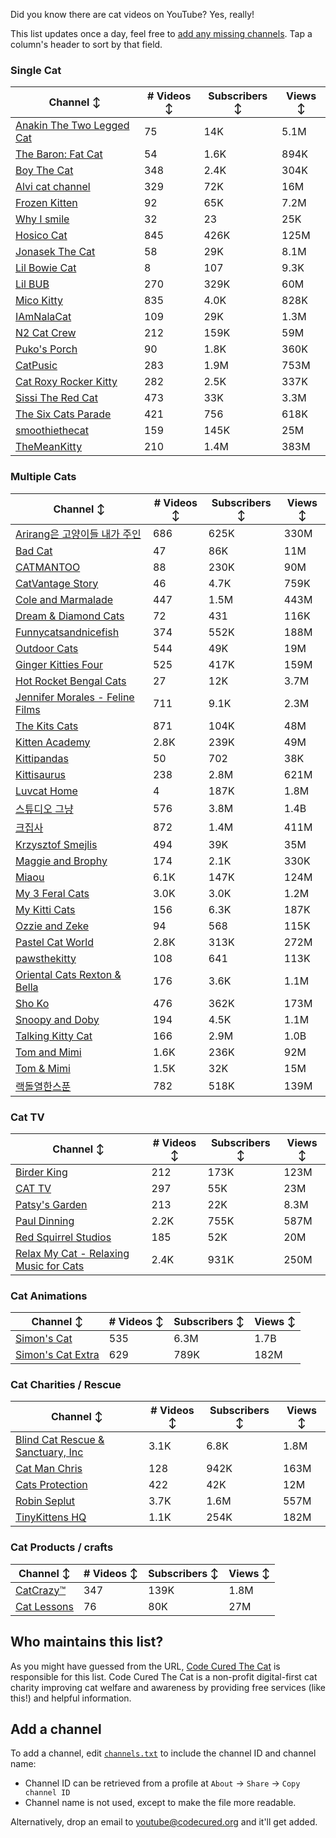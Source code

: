 Did you know there are cat videos on YouTube? Yes, really!

This list updates once a day, feel free to [add any missing channels](#add-a-channel). Tap a column's header to sort by that field.


### Single Cat

| Channel ↕ | # Videos ↕ | Subscribers ↕ | Views ↕ |
| --- | --- | --- | --- |
| [Anakin The Two Legged Cat](https://youtube.com/@anakintwolegs) | 75 | 14K | 5.1M |
| [The Baron: Fat Cat](https://youtube.com/@thebaronfatcat6603) | 54 | 1.6K | 894K |
| [Boy The Cat](https://youtube.com/@boythecat) | 348 | 2.4K | 304K |
| [Alvi cat channel](https://youtube.com/@alvicatchannel) | 329 | 72K | 16M |
| [Frozen Kitten](https://youtube.com/@frozenkitten) | 92 | 65K | 7.2M |
| [Why I smile](https://youtube.com/@whyismile) | 32 | 23 | 25K |
| [Hosico Cat](https://youtube.com/@hosico_cat) | 845 | 426K | 125M |
| [Jonasek The Cat](https://youtube.com/@jonasekthecat) | 58 | 29K | 8.1M |
| [Lil Bowie Cat](https://youtube.com/@lilbowiecat9121) | 8 | 107 | 9.3K |
| [Lil BUB](https://youtube.com/@lilbub) | 270 | 329K | 60M |
| [Mico Kitty](https://youtube.com/@micokitty) | 835 | 4.0K | 828K |
| [IAmNalaCat](https://youtube.com/@iamnalacat) | 109 | 29K | 1.3M |
| [N2 Cat Crew](https://youtube.com/@n2catcrew) | 212 | 159K | 59M |
| [Puko's Porch](https://youtube.com/@pukosporch) | 90 | 1.8K | 360K |
| [CatPusic](https://youtube.com/@catpusic) | 283 | 1.9M | 753M |
| [Cat Roxy Rocker Kitty](https://youtube.com/@rockerroxy) | 282 | 2.5K | 337K |
| [Sissi The Red Cat](https://youtube.com/@veterinarylife) | 473 | 33K | 3.3M |
| [The Six Cats Parade](https://youtube.com/@thesixcatsparade) | 421 | 756 | 618K |
| [smoothiethecat](https://youtube.com/@smoothiethecat) | 159 | 145K | 25M |
| [TheMeanKitty](https://youtube.com/@themeankitty) | 210 | 1.4M | 383M |

### Multiple Cats

| Channel ↕ | # Videos ↕ | Subscribers ↕ | Views ↕ |
| --- | --- | --- | --- |
| [Arirang은 고양이들 내가 주인](https://youtube.com/@아리랑은고양이들) | 686 | 625K | 330M |
| [Bad Cat](https://youtube.com/@badcattube) | 47 | 86K | 11M |
| [CATMANTOO](https://youtube.com/@catmantoo) | 88 | 230K | 90M |
| [CatVantage Story](https://youtube.com/@catvantagestory) | 46 | 4.7K | 759K |
| [Cole and Marmalade](https://youtube.com/@coleandmarmalade) | 447 | 1.5M | 443M |
| [Dream & Diamond Cats](https://youtube.com/@dreamdiamondcats) | 72 | 431 | 116K |
| [Funnycatsandnicefish](https://youtube.com/@funnycatsandnicefish) | 374 | 552K | 188M |
| [Outdoor Cats](https://youtube.com/@outdoorcatslife) | 544 | 49K | 19M |
| [Ginger Kitties Four](https://youtube.com/@gingerkittiesfour) | 525 | 417K | 159M |
| [Hot Rocket Bengal Cats](https://youtube.com/@hotrocketbengalcats) | 27 | 12K | 3.7M |
| [Jennifer Morales - Feline Films](https://youtube.com/@jennifermoralesfelinefilms) | 711 | 9.1K | 2.3M |
| [The Kits Cats](https://youtube.com/@drnworbskitscats) | 871 | 104K | 48M |
| [Kitten Academy](https://youtube.com/@kittenacademy) | 2.8K | 239K | 49M |
| [Kittipandas](https://youtube.com/@kittipandas) | 50 | 702 | 38K |
| [Kittisaurus](https://youtube.com/@kittisaurus) | 238 | 2.8M | 621M |
| [Luvcat Home](https://youtube.com/@claireluvcat) | 4 | 187K | 1.8M |
| [스튜디오 그냥](https://youtube.com/@studiognyang) | 576 | 3.8M | 1.4B |
| [크집사](https://youtube.com/@claire_luvcat) | 872 | 1.4M | 411M |
| [Krzysztof Smejlis](https://youtube.com/@bobonikita) | 494 | 39K | 35M |
| [Maggie and Brophy](https://youtube.com/@maggieandbrophy1327) | 174 | 2.1K | 330K |
| [Miaou](https://youtube.com/@miaou-cat) | 6.1K | 147K | 124M |
| [My 3 Feral Cats](https://youtube.com/@my3feralcats) | 3.0K | 3.0K | 1.2M |
| [My Kitti Cats](https://youtube.com/@mykitticats) | 156 | 6.3K | 187K |
| [Ozzie and Zeke](https://youtube.com/@ozzieandzeke) | 94 | 568 | 115K |
| [Pastel Cat World](https://youtube.com/@pastelcatworld) | 2.8K | 313K | 272M |
| [pawsthekitty](https://youtube.com/@pawsthekitty) | 108 | 641 | 113K |
| [Oriental Cats Rexton & Bella](https://youtube.com/@rextonorientalcat) | 176 | 3.6K | 1.1M |
| [Sho Ko](https://youtube.com/@shortyandkodi) | 476 | 362K | 173M |
| [Snoopy and Doby](https://youtube.com/@snoopyanddoby) | 194 | 4.5K | 1.1M |
| [Talking Kitty Cat](https://youtube.com/@stevecash83) | 166 | 2.9M | 1.0B |
| [Tom and Mimi](https://youtube.com/@tomandmimi) | 1.6K | 236K | 92M |
| [Tom & Mimi](https://youtube.com/@tom_and_mimi) | 1.5K | 32K | 15M |
| [랙돌열한스푼](https://youtube.com/@unboxingragdolls) | 782 | 518K | 139M |

### Cat TV

| Channel ↕ | # Videos ↕ | Subscribers ↕ | Views ↕ |
| --- | --- | --- | --- |
| [Birder King](https://youtube.com/@birderking) | 212 | 173K | 123M |
| [CAT TV](https://youtube.com/@cattvgames) | 297 | 55K | 23M |
| [Patsy's Garden](https://youtube.com/@patsysgarden) | 213 | 22K | 8.3M |
| [Paul Dinning](https://youtube.com/@pauldinningvideosforcats) | 2.2K | 755K | 587M |
| [Red Squirrel Studios](https://youtube.com/@redsquirrelstudios) | 185 | 52K | 20M |
| [Relax My Cat - Relaxing Music for Cats](https://youtube.com/@relaxmycat) | 2.4K | 931K | 250M |

### Cat Animations

| Channel ↕ | # Videos ↕ | Subscribers ↕ | Views ↕ |
| --- | --- | --- | --- |
| [Simon's Cat](https://youtube.com/@simonscat) | 535 | 6.3M | 1.7B |
| [Simon's Cat Extra](https://youtube.com/@simonscatextra) | 629 | 789K | 182M |

### Cat Charities / Rescue

| Channel ↕ | # Videos ↕ | Subscribers ↕ | Views ↕ |
| --- | --- | --- | --- |
| [Blind Cat Rescue & Sanctuary, Inc](https://youtube.com/@blindcatrescuesanctuary) | 3.1K | 6.8K | 1.8M |
| [Cat Man Chris](https://youtube.com/@catmanchrispoole) | 128 | 942K | 163M |
| [Cats Protection](https://youtube.com/@catsprotection) | 422 | 42K | 12M |
| [Robin Seplut](https://youtube.com/@robinseplut) | 3.7K | 1.6M | 557M |
| [TinyKittens HQ](https://youtube.com/@tinykittens) | 1.1K | 254K | 182M |

### Cat Products / crafts

| Channel ↕ | # Videos ↕ | Subscribers ↕ | Views ↕ |
| --- | --- | --- | --- |
| [CatCrazy™](https://youtube.com/@catcrazychannel) | 347 | 139K | 1.8M |
| [Cat Lessons](https://youtube.com/@catlessons) | 76 | 80K | 27M |


## Who maintains this list?

As you might have guessed from the URL, [Code Cured The Cat](https://codecured.org) is responsible for this list. Code Cured The Cat is a non-profit digital-first cat charity improving cat welfare and awareness by providing free services (like this!) and helpful information.

## Add a channel

To add a channel, edit [`channels.txt`](https://github.com/CodeCured/YouTubeIsForCats/blob/main/automation/channels.txt) to include the channel ID and channel name:
* Channel ID can be retrieved from a profile at `About` -> `Share` -> `Copy channel ID`
* Channel name is not used, except to make the file more readable.

Alternatively, drop an email to [youtube@codecured.org](mailto:youtube@codecured.org) and it'll get added.
